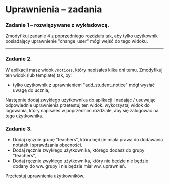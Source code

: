 # Uprawnienia &ndash; zadania

### Zadanie 1 &ndash; rozwiązywane z wykładowcą.
Zmodyfikuj zadanie 4 z poprzedniego rozdziału tak, aby tylko użytkownik posiadający uprawnienie "change_user" mógł wejść do tego widoku.

---

### Zadanie 2.

W aplikacji masz widok `/notices`, który napisałeś kilka dni temu. Zmodyfikuj ten widok (lub template) tak, by:
* tylko użytkownik z uprawnieniem "add\_student\_notice" mógł wysłać uwagę do ucznia,

Następnie dodaj zwykłego użytkownika do aplikacji i nadając / usuwając odpowiednie uprawnienia przetestuj ten widok. wykorzystaj widok do logowania, który napisałeś w  poprzednim rozdziale, aby się zalogować na tego użytkownika.

### Zadanie 3.
* Dodaj ręcznie grupę "teachers", która będzie miała prawa do dodawania notatek i sprawdzania obecności.
* Dodaj ręcznie zwykłego użytkownika, którego dodasz do grupy "teachers",
* Dodaj ręcznie zwykłego użytkownika, który nie będzie nie będzie dodany do ww. grupy i nie będzie miał ww. uprawnień.

Przetestuj uprawnienia użytkowników.
